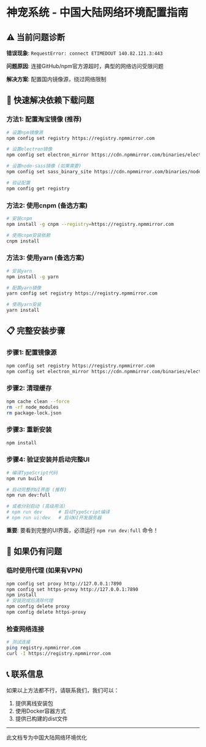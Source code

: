 # 神宠系统 - 中国大陆网络环境配置指南

## ⚠️ 当前问题诊断

**错误现象**: `RequestError: connect ETIMEDOUT 140.82.121.3:443`

**问题原因**: 连接GitHub/npm官方源超时，典型的网络访问受限问题

**解决方案**: 配置国内镜像源，绕过网络限制

## 🚀 快速解决依赖下载问题

### 方法1: 配置淘宝镜像 (推荐)

```bash
# 设置npm镜像源
npm config set registry https://registry.npmmirror.com

# 设置electron镜像
npm config set electron_mirror https://cdn.npmmirror.com/binaries/electron/

# 设置node-sass镜像 (如果需要)
npm config set sass_binary_site https://cdn.npmmirror.com/binaries/node-sass/

# 验证配置
npm config get registry
```

### 方法2: 使用cnpm (备选方案)

```bash
# 安装cnpm
npm install -g cnpm --registry=https://registry.npmmirror.com

# 使用cnpm安装依赖
cnpm install
```

### 方法3: 使用yarn (备选方案)

```bash
# 安装yarn
npm install -g yarn

# 配置yarn镜像
yarn config set registry https://registry.npmmirror.com

# 使用yarn安装
yarn install
```

## 📋 完整安装步骤

### 步骤1: 配置镜像源

```bash
npm config set registry https://registry.npmmirror.com
npm config set electron_mirror https://cdn.npmmirror.com/binaries/electron/
```

### 步骤2: 清理缓存

```bash
npm cache clean --force
rm -rf node_modules
rm package-lock.json
```

### 步骤3: 重新安装

```bash
npm install
```

### 步骤4: 验证安装并启动完整UI

```bash
# 编译TypeScript代码
npm run build

# 启动完整的UI界面 (推荐)
npm run dev:full

# 或者分别启动 (高级用法)
# npm run dev      # 启动TypeScript编译
# npm run ui:dev   # 启动UI开发服务器
```

**重要**: 要看到完整的UI界面，必须运行 `npm run dev:full` 命令！

## 🔧 如果仍有问题

### 临时使用代理 (如果有VPN)

```bash
npm config set proxy http://127.0.0.1:7890
npm config set https-proxy http://127.0.0.1:7890
npm install
# 安装完成后清除代理
npm config delete proxy
npm config delete https-proxy
```

### 检查网络连接

```bash
# 测试连接
ping registry.npmmirror.com
curl -I https://registry.npmmirror.com
```

## 📞 联系信息

如果以上方法都不行，请联系我们，我们可以：

1. 提供离线安装包
2. 使用Docker容器方式
3. 提供已构建的dist文件

---

此文档专为中国大陆网络环境优化
